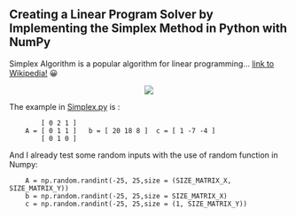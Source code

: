 ## Creating a Linear Program Solver by Implementing the Simplex Method in Python with NumPy

Simplex Algorithm is a popular algorithm for linear programming... [link to Wikipedia!](https://en.wikipedia.org/wiki/Simplex_algorithm) :grinning:

<p align="center">
  <img src="(https://github.com/Reda-BELHAJ/Simplex_Numpy/blob/main/Simplex_METH.PNG">
</p>

The example in [Simplex.py](https://github.com/Reda-BELHAJ/Simplex_Numpy/blob/main/simplex.py) is :
```
        [ 0 2 1 ]      
    A = [ 0 1 1 ]   b = [ 20 18 8 ]  c = [ 1 -7 -4 ]
        [ 0 1 0 ]   
```        
And I already test some random inputs with the use of random function in Numpy:
```
    A = np.random.randint(-25, 25,size = (SIZE_MATRIX_X, SIZE_MATRIX_Y))
    b = np.random.randint(-25, 25,size = SIZE_MATRIX_X)
    c = np.random.randint(-25, 25,size = (1, SIZE_MATRIX_Y))
```
